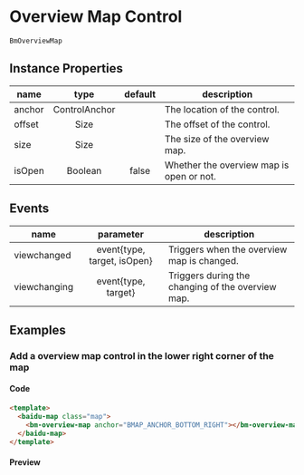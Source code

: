 # Overview Map Control

`BmOverviewMap`

## Instance Properties

|name|type|default|description|
|------|:---:|:---:|----|
|anchor|ControlAnchor||The location of the control.|
|offset|Size||The offset of the control.|
|size|Size||The size of the overview map.|
|isOpen|Boolean|false|Whether the overview map is open or not.|

## Events
|name|parameter|description|
|------|:---:|----|
|viewchanged|event{type, target, isOpen}|Triggers when the overview map is changed.|
|viewchanging|event{type, target}|Triggers during the changing of the overview map.|

## Examples

### Add a overview map control in the lower right corner of the map

#### Code

```html
<template>
  <baidu-map class="map">
    <bm-overview-map anchor="BMAP_ANCHOR_BOTTOM_RIGHT"></bm-overview-map>
  </baidu-map>
</template>
```

#### Preview
<doc-preview>
  <baidu-map class="map">
    <bm-overview-map anchor="BMAP_ANCHOR_BOTTOM_RIGHT"></bm-overview-map>
  </baidu-map>
</doc-preview>